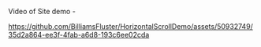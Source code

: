 Video of Site demo - 

https://github.com/BilliamsFluster/HorizontalScrollDemo/assets/50932749/35d2a864-ee3f-4fab-a6d8-193c6ee02cda



